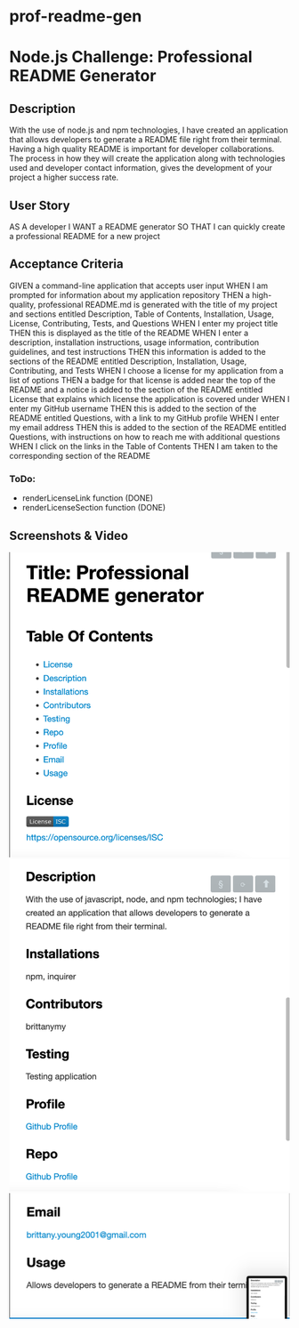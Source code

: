 # prof-readme-gen
# Node.js Challenge: Professional README Generator

## Description
With the use of node.js and npm technologies, I have created an application that allows developers to generate a README file right from their terminal. Having a high quality README is important for developer collaborations. The process in how they will create the application along with technologies used and developer contact information, gives the development of your project a higher success rate. 

## User Story
AS A developer
I WANT a README generator
SO THAT I can quickly create a professional README for a new project

## Acceptance Criteria 
GIVEN a command-line application that accepts user input
WHEN I am prompted for information about my application repository
THEN a high-quality, professional README.md is generated with the title of my project and sections entitled Description, Table of Contents, Installation, Usage, License, Contributing, Tests, and Questions
WHEN I enter my project title
THEN this is displayed as the title of the README
WHEN I enter a description, installation instructions, usage information, contribution guidelines, and test instructions
THEN this information is added to the sections of the README entitled Description, Installation, Usage, Contributing, and Tests
WHEN I choose a license for my application from a list of options
THEN a badge for that license is added near the top of the README and a notice is added to the section of the README entitled License that explains which license the application is covered under
WHEN I enter my GitHub username
THEN this is added to the section of the README entitled Questions, with a link to my GitHub profile
WHEN I enter my email address
THEN this is added to the section of the README entitled Questions, with instructions on how to reach me with additional questions
WHEN I click on the links in the Table of Contents
THEN I am taken to the corresponding section of the README

### ToDo:
-   renderLicenseLink function (DONE)
-   renderLicenseSection function (DONE)

## Screenshots & Video
![README Image 1](./assets/images/readme1.png)
![README Image 2](./assets/images/readme2.png)
![README Image 3](./assets/images/readme3.png)


